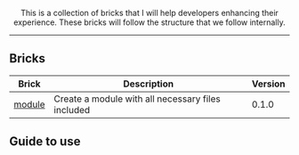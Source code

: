 
<p align="center">
This is a collection of bricks that I will help developers enhancing their experience. These bricks will follow the structure that we follow internally.
</p>

---

## Bricks 

| Brick                                                          | Description                                                                                                                   | Version |
| -------------------------------------------------------------- | ----------------------------------------------------------------------------------------------------------------------------- | ------- |
| [module]([https://brickhub.dev/bricks/model](https://github.com/syedmurtaza108/custom-bricks/tree/main/module))                     | Create a module with all necessary files included | 0.1.0   |

## Guide to use


